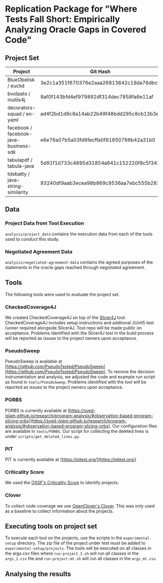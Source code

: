 # Replication Package for "Where Tests Fall Short: Empirically Analyzing Oracle Gaps in Covered Code"

## Project Set

| Project                               | Git Hash                                 |
| ------------------------------------- | ---------------------------------------- |
| BlueObelisk / euclid                  | 3e2c1a351f670376e2aaa26813642c19da76dbcf |
| bvolpato / inutils4j                  | 8af0f143bfd4ef979892df314dec7858fa6e11af |
| decorators-squad / eo-yaml            | ad4f2bd1d9c8a14ab22b49f48bdd295c8cb13b3e |
| facebook / facebook-java-business-sdk | e6e76a07b5a03fd6fecffa0f81850786b42a31b0 |
| tabulapdf / tabula-java               | 5d91f1d733c4895d31854a641c152220f8c5f341 |
| tdebatty / java-string-similarity     | 93240df9aab3ecea98b869c9536aa7ebc555b281 |

## Data

### Project Data from Tool Execution 
`analysis/project_data` contains the execution data from each of the tools used to conduct this study.

### Negotiated Agreement Data
`analysis/negotiated-agreement-data` contains the agreed purposes of the statements in the oracle gaps reached through negotiated agreement.

## Tools

The following tools were used to evaluate the project set.

### CheckedCoverage4J
We created CheckedCoverage4J on top of the [Slicer4J](https://github.com/resess/Slicer4J) tool.
CheckedCoverage4J includes setup instructions and addtional JUnit5 test runner required alongside Slicer4J. 
Tool repo will be made public on acceptance.
Problems identified with the Slicer4J tool in the build process will be reported as issues to the project owners upon acceptance.

### PseudoSweep
PseudoSweep is available at [https://github.com/PseudoTested/PseudoSweep](https://github.com/PseudoTested/PseudoSweep).
To remove the decision instrumentation and analysis, we adjusted the code and example run script as found in `tools/PseudoSweep`. 
Problems identified with the tool will be reported as issues to the project owners upon acceptance. 

### PORBS
PORBS is currently available at [https://syed-islam.github.io/research/program-analysis/#observation-based-program-slicing-orbs](https://syed-islam.github.io/research/program-analysis/#observation-based-program-slicing-orbs).
Our configuration files are available in `tools/PORBS`.
Our script for collecting the deleted lines is under `scripts/get_deleted_lines.py`.

### PIT
PIT is currently available at [https://pitest.org/](https://pitest.org/)

### Criticality Score
We used the [OSSF's Criticality Score](https://github.com/ossf/criticality_score) to identify projects. 

### Clover
To collect code coverage we use [OpenClover's Clover](https://github.com/openclover/clover). This was only used as a baseline to collect information about the projects.

## Executing tools on project set
To execute each tool on the projects, use the scripts in the `experimental-setup` directory. 
The zip file of the project under test must be added to `experimental-setup/projects`.
The tools will be executed on all classes in the args.csv files where `run-project_1.sh` will run all classes in the `args_1.csv` file and `run-project-mt.sh` will run all classes in the `args_mt.csv`.
## Analysing the results